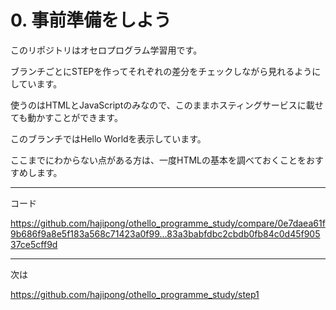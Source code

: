 # 0. 事前準備をしよう

このリポジトリはオセロプログラム学習用です。

ブランチごとにSTEPを作ってそれぞれの差分をチェックしながら見れるようにしています。

使うのはHTMLとJavaScriptのみなので、このままホスティングサービスに載せても動かすことができます。

このブランチではHello Worldを表示しています。

ここまでにわからない点がある方は、一度HTMLの基本を調べておくことをおすすめします。

- - -
コード

https://github.com/hajipong/othello_programme_study/compare/0e7daea61f9b686f9a8e5f183a568c71423a0f99...83a3babfdbc2cbdb0fb84c0d45f90537ce5cff9d
- - -

次は

https://github.com/hajipong/othello_programme_study/step1